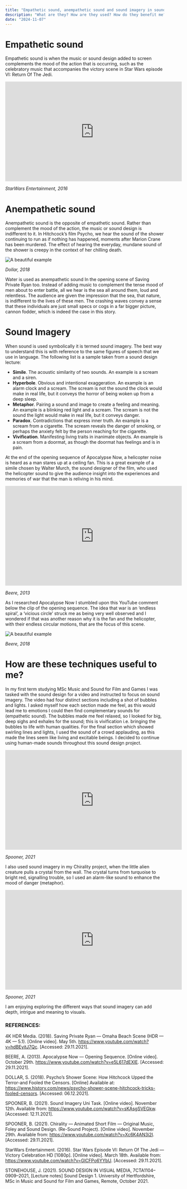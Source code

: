 ```yaml
---
title: "Empathetic sound, anempathetic sound and sound imagery in sound design"
description: "What are they? How are they used? How do they benefit me?"
date: "2024-11-07"
---
```


# Empathetic sound
Empathetic sound is when the music or sound design added to screen complements the mood of the action that is occurring, such as the celebratory music that accompanies the victory scene in Star Wars episode VI: Return Of The Jedi.

<iframe width="560" height="315" src="https://www.youtube.com/embed/GlCFPo6YYbU" frameborder="0" allow="accelerometer; autoplay; encrypted-media; gyroscope; picture-in-picture" allowfullscreen></iframe>

*StarWars Entertainment, 2016*

# Anempathetic sound
Anempathetic sound is the opposite of empathetic sound. Rather than complement the mood of the action, the music or sound design is indifferent to it. In Hitchcock’s film Psycho, we hear the sound of the shower continuing to run as if nothing has happened, moments after Marion Crane has been murdered. The effect of hearing the everyday, mundane sound of the shower is creepy in the context of her chilling death.

![A beautiful example](/images/blogImages/empathetic1.jpeg)

*Dollar, 2018*

Water is used as anempathetic sound In the opening scene of Saving Private Ryan too. Instead of adding music to complement the tense mood of men about to enter battle, all we hear is the sea all around them, loud and relentless. The audience are given the impression that the sea, that nature, is indifferent to the lives of these men. The crashing waves convey a sense that these individuals are just small specs or cogs in a far bigger picture, cannon fodder, which is indeed the case in this story.

# Sound Imagery
When sound is used symbolically it is termed sound imagery. The best way to understand this is with reference to the same figures of speech that we use in language. The following list is a sample taken from a sound design lecture:

- **Simile**. The acoustic similarity of two sounds. An example is a scream and a siren.
- **Hyperbole**. Obvious and intentional exaggeration. An example is an alarm clock and a scream. The scream is not the sound the clock would make in real life, but it conveys the horror of being woken up from a deep sleep.
- **Metaphor**. Pairing a sound and image to create a feeling and meaning. An example is a blinking red light and a scream. The scream is not the sound the light would make in real life, but it conveys danger.
- **Paradox**. Contradictions that express inner truth. An example is a scream from a cigarette. The scream reveals the danger of smoking, or perhaps the anxiety felt by the person reaching for the cigarette.
- **Vivification**. Manifesting living traits in inanimate objects. An example is a scream from a doormat, as though the doormat has feelings and is in pain.

At the end of the opening sequence of Apocalypse Now, a helicopter noise is heard as a man stares up at a ceiling fan. This is a great example of a simile chosen by Walter Murch, the sound designer of the film, who used the helicopter sound to give the audience insight into the experiences and memories of war that the man is reliving in his mind.

<iframe width="560" height="315" src="https://www.youtube.com/embed/e5L617dEXlE" frameborder="0" allow="accelerometer; autoplay; encrypted-media; gyroscope; picture-in-picture" allowfullscreen></iframe>

*Beere, 2013*

As I researched Apocalypse Now I stumbled upon this YouTube comment below the clip of the opening sequence. The idea that war is an ‘endless spiral’, a ‘vicious circle’ struck me as being very well observed and I wondered if that was another reason why it is the fan and the helicopter, with their endless circular motions, that are the focus of this scene.

![A beautiful example](/images/blogImages/empathetic2.jpeg)

*Beere, 2018*

# How are these techniques useful to me?
In my first term studying MSc Music and Sound for Film and Games I was tasked with the sound design for a video and instructed to focus on sound imagery. The video had four distinct sections including a shot of bubbles and lights. I asked myself how each section made me feel, as this would lead me to emotions I could then find complementary sounds for (empathetic sound). The bubbles made me feel relaxed, so I looked for big, deep sighs and exhales for the sound; this is vivification i.e. bringing the bubbles to life with human qualities. For the final section which showed swirling lines and lights, I used the sound of a crowd applauding, as this made the lines seem like living and excitable beings. I decided to continue using human-made sounds throughout this sound design project.

<iframe width="560" height="315" src="https://www.youtube.com/embed/sKAsgSVEGkw" frameborder="0" allow="accelerometer; autoplay; encrypted-media; gyroscope; picture-in-picture" allowfullscreen></iframe>

*Spooner, 2021*

I also used sound imagery in my Chirality project, when the little alien creature pulls a crystal from the wall. The crystal turns from turquoise to bright red, signalling trouble, so I used an alarm-like sound to enhance the mood of danger (metaphor).

<iframe width="560" height="315" src="https://www.youtube.com/embed/Xc6K4AN3i2I" frameborder="0" allow="accelerometer; autoplay; encrypted-media; gyroscope; picture-in-picture" allowfullscreen></iframe>

*Spooner, 2021*

I am enjoying exploring the different ways that sound imagery can add depth, intrigue and meaning to visuals.


### REFERENCES:
<div class="references">

4K HDR Media. (2018). Saving Private Ryan — Omaha Beach Scene (HDR — 4K — 5.1). [Online video]. May 5th. https://www.youtube.com/watch?v=hdBEyitJ7Qc. [Accessed: 29.11.2021].

BEERE, A. (2013). Apocalypse Now — Opening Sequence. [Online video]. October 29th. https://www.youtube.com/watch?v=e5L617dEXlE. [Accessed: 29.11.2021].

DOLLAR, S. (2018). Psycho’s Shower Scene: How Hitchcock Upped the Terror-and Fooled the Censors. [Online] Available at: https://www.history.com/news/psycho-shower-scene-hitchcock-tricks-fooled-censors. [Accessed: 06.12.2021].

SPOONER, B. (2021). Sound Imagery Uni Task. [Online video]. November 12th. Available from: https://www.youtube.com/watch?v=sKAsgSVEGkw. [Accessed: 12.11.2021].

SPOONER, B. (2021). Chirality — Animated Short Film — Original Music, Foley and Sound Design. (Re-Sound Project). [Online video]. November 29th. Available from: https://www.youtube.com/watch?v=Xc6K4AN3i2I. [Accessed: 29.11.2021].

StarWars Entertainment. (2016). Star Wars Episode VI: Return Of The Jedi — Victory Celebration HD [1080p]. [Online video]. March 18th. Available from: https://www.youtube.com/watch?v=GlCFPo6YYbU. [Accessed: 29.11.2021].

STONEHOUSE, J. (2021). SOUND DESIGN IN VISUAL MEDIA, 7CTA1104–0909–2021, [Lecture notes] Sound Design 1. University of Hertfordshire, MSc in Music and Sound for Film and Games, Remote, October 2021.

</div>